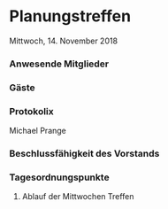 # **Planungstreffen**
Mittwoch, 14. November 2018

### Anwesende Mitglieder


### Gäste


### Protokolix
Michael Prange

### Beschlussfähigkeit des Vorstands


### Tagesordnungspunkte
1. Ablauf der Mittwochen Treffen
